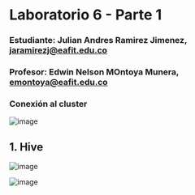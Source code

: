# Laboratorio 6 - Parte 1
### Estudiante: Julian Andres Ramirez Jimenez, jaramirezj@eafit.edu.co
### Profesor: Edwin Nelson MOntoya Munera, emontoya@eafit.edu.co

### Conexión al cluster
![image](https://github.com/JulianRamirezJ/st0263-jaramirezj/assets/57159295/1c93a6bb-c07b-4dc3-a86c-705cdc6bd9ff)

## 1. Hive
![image](https://github.com/JulianRamirezJ/st0263-jaramirezj/assets/57159295/cbf189aa-567a-440e-8e05-8bf509f61679)

![image](https://github.com/JulianRamirezJ/st0263-jaramirezj/assets/57159295/aedda32b-5681-4972-9324-93d13888fb8f)





###
